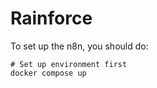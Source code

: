 # Rainforce

To set up the n8n, you should do:

```
# Set up environment first
docker compose up
```
